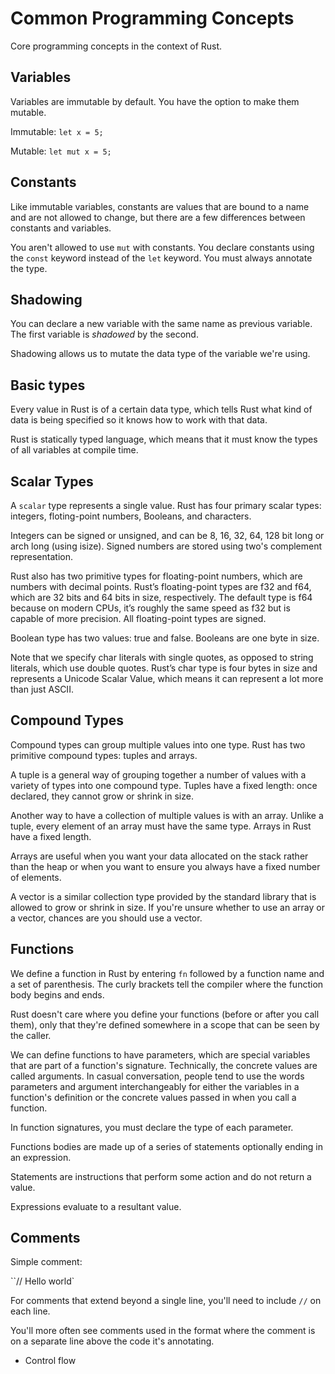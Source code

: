 # Common Programming Concepts

Core programming concepts in the context of Rust.

## Variables

Variables are immutable by default. You have the option to make them
mutable.

Immutable: `let x = 5;`

Mutable: `let mut x = 5;`

## Constants

Like immutable variables, constants are values that are bound to a name
and are not allowed to change, but there are a few differences between
constants and variables.

You aren't allowed to use `mut` with constants. You declare constants
using the `const` keyword instead of the `let` keyword. You must always
annotate the type.

## Shadowing

You can declare a new variable with the same name as previous variable.
The first variable is *shadowed* by the second.

Shadowing allows us to mutate the data type of the variable we're using.

## Basic types

Every value in Rust is of a certain data type, which tells Rust what kind
of data is being specified so it knows how to work with that data. 

Rust is statically typed language, which means that it must know the types
of all variables at compile time.

## Scalar Types

A `scalar` type represents a single value. Rust has four primary scalar
types: integers, floting-point numbers, Booleans, and characters.

Integers can be signed or unsigned, and can be 8, 16, 32, 64, 128 bit long
or arch long (using isize). Signed numbers are stored using two's complement
representation.

Rust also has two primitive types for floating-point numbers, which are 
numbers with decimal points. Rust’s floating-point types are f32 and f64, 
which are 32 bits and 64 bits in size, respectively. The default type is 
f64 because on modern CPUs, it’s roughly the same speed as f32 but is 
capable of more precision. All floating-point types are signed.

Boolean type has two values: true and false. Booleans are one byte in
size.

Note that we specify char literals with single quotes, as opposed to string 
literals, which use double quotes. Rust’s char type is four bytes in size 
and represents a Unicode Scalar Value, which means it can represent a lot 
more than just ASCII.

## Compound Types

Compound types can group multiple values into one type. Rust has two
primitive compound types: tuples and arrays.

A tuple is a general way of grouping together a number of values with
a variety of types into one compound type. Tuples have a fixed length:
once declared, they cannot grow or shrink in size.

Another way to have a collection of multiple values is with an array.
Unlike a tuple, every element of an array must have the same type.
Arrays in Rust have a fixed length.

Arrays are useful when you want your data allocated on the stack rather
than the heap or when you want to ensure you always have a fixed number
of elements.

A vector is a similar collection type provided by the standard library
that is allowed to grow or shrink in size. If you're unsure whether to
use an array or a vector, chances are you should use a vector.

## Functions

We define a function in Rust by entering `fn` followed by a function name
and a set of parenthesis. The curly brackets tell the compiler where the
function body begins and ends.

Rust doesn't care where you define your functions (before or after you call
them), only that they're defined somewhere in a scope that can be seen by
the caller.

We can define functions to have parameters, which are special variables that
are part of a function's signature. Technically, the concrete values are
called arguments. In casual conversation, people tend to use the words
parameters and argument interchangeably for either the variables in a
function's definition or the concrete values passed in when you call a
function.

In function signatures, you must declare the type of each parameter.

Functions bodies are made up of a series of statements optionally ending
in an expression.

Statements are instructions that perform some action and do not return
a value.

Expressions evaluate to a resultant value.

## Comments

Simple comment:

``// Hello world`

For comments that extend beyond a single line, you'll need to include `//`
on each line.

You'll more often see comments used in the format where the comment is on
a separate line above the code it's annotating.

* Control flow
